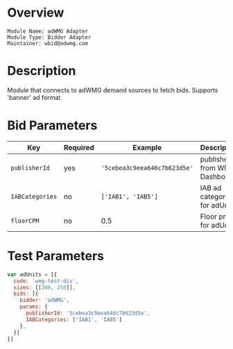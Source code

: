 # Overview

```
Module Name: adWMG Adapter
Module Type: Bidder Adapter
Maintainer: wbid@adwmg.com
```

# Description

Module that connects to adWMG demand sources to fetch bids. Supports 'banner' ad format.

# Bid Parameters

| Key             | Required | Example                      | Description                     |
| --------------- | -------- | -----------------------------| ------------------------------- |
| `publisherId`   | yes      | `'5cebea3c9eea646c7b623d5e'` | publisher ID from WMG Dashboard |
| `IABCategories` | no       | `['IAB1', 'IAB5']`           | IAB ad categories for adUnit    |
| `floorCPM`      | no       | 0.5                          | Floor price for adUnit          |


# Test Parameters

```javascript
var adUnits = [{
  code: 'wmg-test-div',
  sizes: [[300, 250]],
  bids: [{
    bidder: 'adWMG',
    params: {
      publisherId: '5cebea3c9eea646c7b623d5e',
      IABCategories: ['IAB1', 'IAB5']
    },
  }]
}]